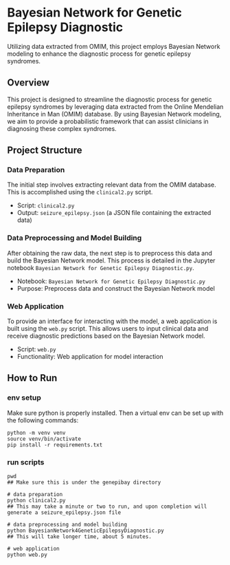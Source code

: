 # Bayesian Network for Genetic Epilepsy Diagnostic
Utilizing data extracted from OMIM, this project employs Bayesian Network modeling to enhance the diagnostic process for genetic epilepsy syndromes.

## Overview
This project is designed to streamline the diagnostic process for genetic epilepsy syndromes by leveraging data extracted from the Online Mendelian Inheritance in Man (OMIM) database. By using Bayesian Network modeling, we aim to provide a probabilistic framework that can assist clinicians in diagnosing these complex syndromes.

## Project Structure

### Data Preparation
The initial step involves extracting relevant data from the OMIM database. This is accomplished using the `clinical2.py` script.

- Script: `clinical2.py`
- Output: `seizure_epilepsy.json` (a JSON file containing the extracted data)


### Data Preprocessing and Model Building
After obtaining the raw data, the next step is to preprocess this data and build the Bayesian Network model. This process is detailed in the Jupyter notebook `Bayesian Network for Genetic Epilepsy Diagnostic.py`.

- Notebook: `Bayesian Network for Genetic Epilepsy Diagnostic.py`
- Purpose: Preprocess data and construct the Bayesian Network model


### Web Application
To provide an interface for interacting with the model, a web application is built using the `web.py` script. This allows users to input clinical data and receive diagnostic predictions based on the Bayesian Network model.

- Script: `web.py`
- Functionality: Web application for model interaction

## How to Run
### env setup
Make sure python is properly installed. Then a virtual env can be set up with the following commands:

```shell
python -m venv venv
source venv/bin/activate
pip install -r requirements.txt
```

### run scripts

```shell
pwd
## Make sure this is under the genepibay directory

# data preparation
python clinical2.py
## This may take a minute or two to run, and upon completion will generate a seizure_epilepsy.json file

# data preprocessing and model building
python BayesianNetwork4GeneticEpilepsyDiagnostic.py 
## This will take longer time, about 5 minutes.

# web application
python web.py
```
